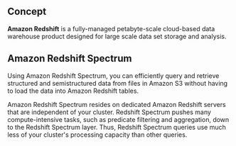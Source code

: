 ## Concept
**Amazon Redshift** is a fully-managed petabyte-scale cloud-based data warehouse product designed for large scale data set storage and analysis.

## Amazon Redshift Spectrum
Using Amazon Redshift Spectrum, you can efficiently query and retrieve structured and semistructured data from files in Amazon S3 without having to load the data into Amazon Redshift tables.

Amazon Redshift Spectrum resides on dedicated Amazon Redshift servers that are independent of your cluster. Redshift Spectrum pushes many compute-intensive tasks, such as predicate filtering and aggregation, down to the Redshift Spectrum layer. Thus, Redshift Spectrum queries use much less of your cluster's processing capacity than other queries.
